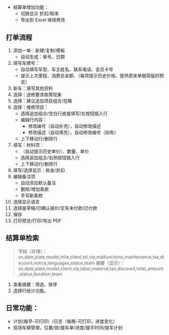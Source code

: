 #

- 结算单增加功能：
  - 切换显示 折扣/税率
  - 导出到 Excel 继续修改

## 打单流程

1. 添加一单：新建/复制/模板
   - 自动生成：单号、日期
2. 填写车牌号：
   - 自动填写车型、车主姓名、联系电话、会员卡号
   - 提示上次里程、消费总金额、（每项提示历史价格、提供原来单据简版的预览）
3. 新车：填写其他资料
4. 选择：送修要求故障现象
5. 选择：建议追加项目组合/忽略
6. 选择：维修项目：
   - 选择追加组合/空白行直接填写/左按钮插入行
   - 编辑行内容：
     - 修改编号（自动补充），自动修改描述
     - 修改描述（自动填充），自动修改编号（如有）
   - 上下移动行/删除行
7. 填写：材料项：
   - （自动提示历史单价）、数量、单价
   - 选择追加组合/右侧按钮插入行
   - 上下移动行/删除行
8. 填写/选择显示：税金/折扣
9. 编辑备注项
   - 自动添加默认备注
   - 删除/增加条款
   - 手写新条款
10. 选择显示语言
11. 选择是草稿/已确认报价/交车未付款/已付款
12. 保存
13. 打印预览/打印/导出 PDF

## 结算单检索

> 字段（存储）：sn,date,plate,model,mile,client,tel,vip,malfunctions,maintenance,tax,discount,notice,languages,status,team
> 摘要（显示）：sn,date,plate,model,client,vip,labor,material,tax,discount,total_amount,status,duration,team

1. 查看摘要：筛选、排序
2. 选择行统计功能。

## 日常功能：

- 计划(每早-可打印）/日志（每晚-可打印，进度变化）
- 现场车辆管理，位置/锁/接车单/进度/接手时间/提车计划
